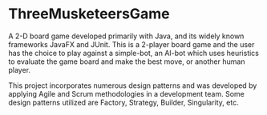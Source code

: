 # ThreeMusketeersGame

A 2-D board game developed primarily with Java, and its widely known frameworks JavaFX and JUnit. This is a 2-player board game
and the user has the choice to play against a simple-bot, an AI-bot which uses heuristics to evaluate the game board and 
make the best move, or another human player.

This project incorporates numerous design patterns and was developed by applying Agile and Scrum methodologies in a development team.
Some design patterns utilized are Factory, Strategy, Builder, Singularity, etc.
